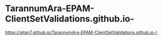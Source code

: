 # TarannumAra-EPAM-ClientSetValidations.github.io-

https://gitan7.github.io/TarannumAra-EPAM-ClientSetValidations.github.io-/.
